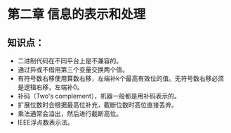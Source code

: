 # 第二章 信息的表示和处理

## 知识点：
- 二进制代码在不同平台上是不兼容的。
- 通过异或不借用第三个变量交换两个值。
- 有符号数右移使用算数右移，左端补k个最高有效位的值。无符号数右移必须是逻辑右移，左端补0。
- 补码（Two's complement），机器一般都是用补码表示的。
- 扩展位数时会根据最高位补充，截断位数时高位直接丢弃。
- 乘法通常会溢出，然后进行截断高位。
- IEEE浮点数表示法。